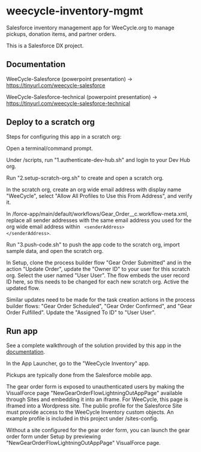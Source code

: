 # weecycle-inventory-mgmt

Salesforce inventory management app for WeeCycle.org to manage pickups, donation items, and partner orders.

This is a Salesforce DX project.

## Documentation

WeeCycle-Salesforce (powerpoint presentation) -> https://tinyurl.com/weecycle-salesforce

WeeCycle-Salesforce-technical (powerpoint presentation) -> https://tinyurl.com/weecycle-salesforce-technical


## Deploy to a scratch org

Steps for configuring this app in a scratch org:

Open a terminal/command prompt. 

Under /scripts, run "1.authenticate-dev-hub.sh" and login to your Dev Hub org.

Run "2.setup-scratch-org.sh" to create and open a scratch org.

In the scratch org, create an org wide email address with display name "WeeCycle", select "Allow All Profiles to Use this From Address", and verify it.

In /force-app/main/default/workflows/Gear_Order__c.workflow-meta.xml, replace all sender addresses with the same email address you used for the org wide email address within <code> &lt;senderAddress&gt; &lt;/senderAddress&gt;</code>.

Run "3.push-code.sh" to push the app code to the scratch org, import sample data, and open the scratch org. 

In Setup, clone the process builder flow "Gear Order Submitted" and in the action "Update Order", update the "Owner ID" to your user for this scratch org. Select the user named "User User". The flow embeds the user record ID here, so this needs to be changed for each new scratch org. Active the updated flow.

Similar updates need to be made for the task creation actions in the process builder flows: "Gear Order Scheduled", "Gear Order Confirmed", and "Gear Order Fulfilled". Update the "Assigned To ID" to "User User". 

## Run app

See a complete walkthrough of the solution provided by this app in the [documentation](#documentation).

In the App Launcher, go to the "WeeCycle Inventory" app.

Pickups are typically done from the Salesforce mobile app. 

The gear order form is exposed to unauthenticated users by making the VisualForce page "NewGearOrderFlowLightningOutAppPage" available through Sites and embedding it into an iframe. For WeeCycle, this page is iframed into a Wordpress site. The public profile for the Salesforce Site must provide access to the WeeCycle Inventory custom objects. An example profile is included in this project under /sites-config. 

Without a site configured for the gear order form, you can launch the gear order form under Setup by previewing "NewGearOrderFlowLightningOutAppPage" VisualForce page.
